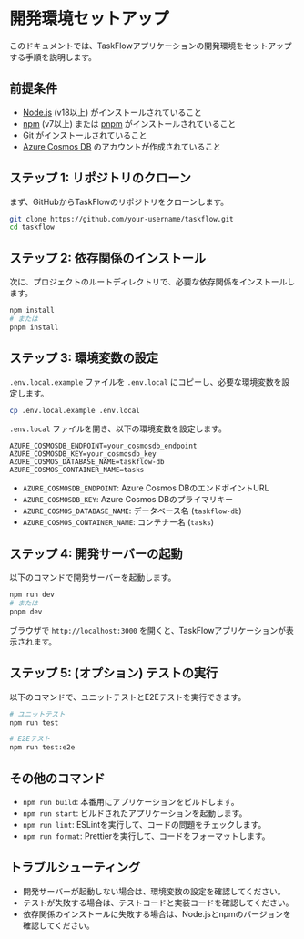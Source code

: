 # 開発環境セットアップ

このドキュメントでは、TaskFlowアプリケーションの開発環境をセットアップする手順を説明します。

## 前提条件

-   [Node.js](https://nodejs.org/) (v18以上) がインストールされていること
-   [npm](https://www.npmjs.com/) (v7以上) または [pnpm](https://pnpm.io/) がインストールされていること
-   [Git](https://git-scm.com/) がインストールされていること
-   [Azure Cosmos DB](https://azure.microsoft.com/ja-jp/products/cosmos-db) のアカウントが作成されていること

## ステップ 1: リポジトリのクローン

まず、GitHubからTaskFlowのリポジトリをクローンします。

```bash
git clone https://github.com/your-username/taskflow.git
cd taskflow
```

## ステップ 2: 依存関係のインストール

次に、プロジェクトのルートディレクトリで、必要な依存関係をインストールします。

```bash
npm install
# または
pnpm install
```

## ステップ 3: 環境変数の設定

`.env.local.example` ファイルを `.env.local` にコピーし、必要な環境変数を設定します。

```bash
cp .env.local.example .env.local
```

`.env.local` ファイルを開き、以下の環境変数を設定します。

```
AZURE_COSMOSDB_ENDPOINT=your_cosmosdb_endpoint
AZURE_COSMOSDB_KEY=your_cosmosdb_key
AZURE_COSMOS_DATABASE_NAME=taskflow-db
AZURE_COSMOS_CONTAINER_NAME=tasks
```

-   `AZURE_COSMOSDB_ENDPOINT`: Azure Cosmos DBのエンドポイントURL
-   `AZURE_COSMOSDB_KEY`: Azure Cosmos DBのプライマリキー
-   `AZURE_COSMOS_DATABASE_NAME`: データベース名 (`taskflow-db`)
-   `AZURE_COSMOS_CONTAINER_NAME`: コンテナー名 (`tasks`)

## ステップ 4: 開発サーバーの起動

以下のコマンドで開発サーバーを起動します。

```bash
npm run dev
# または
pnpm dev
```

ブラウザで `http://localhost:3000` を開くと、TaskFlowアプリケーションが表示されます。

## ステップ 5: (オプション) テストの実行

以下のコマンドで、ユニットテストとE2Eテストを実行できます。

```bash
# ユニットテスト
npm run test

# E2Eテスト
npm run test:e2e
```

## その他のコマンド

-   `npm run build`: 本番用にアプリケーションをビルドします。
-   `npm run start`: ビルドされたアプリケーションを起動します。
-   `npm run lint`: ESLintを実行して、コードの問題をチェックします。
-   `npm run format`: Prettierを実行して、コードをフォーマットします。

## トラブルシューティング

-   開発サーバーが起動しない場合は、環境変数の設定を確認してください。
-   テストが失敗する場合は、テストコードと実装コードを確認してください。
-   依存関係のインストールに失敗する場合は、Node.jsとnpmのバージョンを確認してください。

